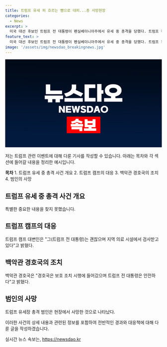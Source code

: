 ```yaml
---
title: 트럼프 유세 피 흐르는 뺨으로 대피...총 사망현장
categories:
  - News
excerpt: >
  미국 대선 후보인 트럼프 전 대통령이 펜실베이니아주에서 유세 중 총격을 당했다. 트럼프 전 대통령은 총격에 대비해 경호원에 의해 보호를 받았고, 이어 의료 시설에서 안전 검사를 받고 있다고 전 대변인이 밝혔다. 백악관 경호국은 조사에 착수했으며, 총격범은 현장에서 사망한 것으로 전해졌다. 사람들의 안전과 관심을 불러일으키며, 대선 후보의 긴장된 상황을 보도한다.
feature_text: >
  미국 대선 후보인 트럼프 전 대통령이 펜실베이니아주에서 유세 중 총격을 당했다. 트럼프 전 대통령은 총격에 대비해 경호원에 의해 보호를 받았고, 이어 의료 시설에서 안전 검사를 받고 있다고 전 대변인이 밝혔다. 백악관 경호국은 조사에 착수했으며, 총격범은 현장에서 사망한 것으로 전해졌다. 사람들의 안전과 관심을 불러일으키며, 대선 후보의 긴장된 상황을 보도한다.
image: '/assets/img/newsdao_breakingnews.jpg'
---
```


<p><img src="/assets/img/newsdao_breakingnews.jpg" alt="bookingtag 속보" /></p>

<p>저는 트럼프 관련 이벤트에 대해 다룬 기사를 작성할 수 있습니다. 아래는 목차와 각 섹션에 들어갈 내용을 정리한 예시입니다.</p>

<p><strong>목차</strong>
1. 트럼프 유세 중 총격 사건 개요
2. 트럼프 캠프의 대응
3. 백악관 경호국의 조치
4. 범인의 사망</p>

<h2 data-ke-size="size26">트럼프 유세 중 총격 사건 개요</h2>

<p>특별한 중요한 내용을 찾지 못했습니다. </p>

<h2 data-ke-size="size26">트럼프 캠프의 대응</h2>

<p>트럼프 캠프 대변인은 "그(트럼프 전 대통령)는 괜찮으며 지역 의료 시설에서 검사받고 있다"고 밝혔다.</p>

<h2 data-ke-size="size26">백악관 경호국의 조치</h2>

<p>백악관 경호국은 "경호국은 보호 조치 시행에 들어갔으며 트럼프 전 대통령은 안전하다"고 밝혔다.</p>

<h2 data-ke-size="size26">범인의 사망</h2>

<p>트럼프 유세장 총격 범인은 현장에서 사망한 것으로 나타났다.</p>

<p>이러한 사건의 상세 내용과 관련된 정보를 포함하여 전반적인 경과와 대응책에 대해 다룬 글을 작성하겠습니다.</p>
실시간 뉴스 속보는, <a href="https://newsdao.kr" rel="dofollow">https://newsdao.kr</a>


